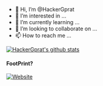 - 👋 Hi, I’m @HackerGprat
- 👀 I’m interested in ...
- 🌱 I’m currently learning ...
- 💞️ I’m looking to collaborate on ...
- 📫 How to reach me ...

<!---
HackerGprat/HackerGprat is a ✨ special ✨ repository because its `README.md` (this file) appears on your GitHub profile.
You can click the Preview link to take a look at your changes.
--->


[![HackerGprat's github stats](https://github-readme-stats.vercel.app/api?username=hackergprat&count_private=true&show_icons=true&theme=gruvbox)](https://github.com/anuraghazra/github-readme-stats)

#### FootPrint?
[![Website](https://img.shields.io/badge/-WEBSITE-3d424a?style=for-the-badge&logo=jekyll&logoColor=green)](https://HackerGprat.github.io)


<!-- [![Readme Card](https://github-readme-stats.vercel.app/api/pin/?username=hackergprat&repo=REPONAME)](https://github.com/anuraghazra/github-readme-stats) -->

